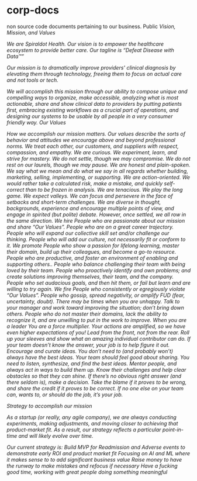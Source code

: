 # corp-docs
non source code documents pertaining to our business. Public
<em>Vision, Mission, and Values<em>

We are Spiraldot Health. Our vision is to empower the healthcare ecosystem to provide better care. Our tagline is “Defeat Disease with Data™”

Our mission is to dramatically improve providers' clinical diagnosis by elevating them through technology, freeing them to focus on actual care and not tools or tech.

We will accomplish this mission through our ability to compose unique and compelling ways to organize, make accessible, analyzing what is most actionable, share and show clinical data to providers by putting patients first, embracing existing workflows as a crucial part of operations, and designing our systems to be usable by all people in a very consumer friendly way. 
Our Values

How we accomplish our mission matters. Our values describe the sorts of behavior and attitudes we encourage above and beyond professional norms.
We treat each other, our customers, and suppliers with respect, compassion, and empathy.
We are curious. We experiment, learn, and strive for mastery. We do not settle, though we may compromise. We do not rest on our laurels, though we may pause.
We are honest and plain-spoken. We say what we mean and do what we say in all regards whether building, marketing, selling, implementing, or supporting.
We are action-oriented. We would rather take a calculated risk, make a mistake, and quickly self-correct than to be frozen in analysis.
We are tenacious. We play the long game. We expect valleys. We can focus and persevere in the face of setbacks and short-term challenges.
We are diverse in thought, backgrounds, experience and encourage multiple points of view, and engage in spirited (but polite) debate. However, once settled, we all row in the same direction.
We hire
People who are passionate about our mission and share “Our Values”.
People who are on a great career trajectory.
People who will expand our collective skill set and/or challenge our thinking.
People who will add our culture, not necessarily fit or conform to it.
We promote
People who show a passion for lifelong learning, master their domain, build up their colleagues, and become a go-to resource.
People who are productive, and foster an environment of enabling and supporting others..
People who balance challenging their team with being loved by their team.
People who proactively identify and own problems; and create solutions improving themselves, their team, and the company.
People who set audacious goals, and then hit them, or fail but learn and are willing to try again.
We fire
People who consistently or egregiously violate “Our Values”.
People who gossip, spread negativity, or amplify FUD (fear, uncertainty, doubt). There may be times when you are unhappy. Talk to your manager and work toward improving the situation; don’t bring down others.
People who do not master their domains, lack the ability to recognize it, and are unwilling to put in the work to improve.
When you are a leader
You are a force multiplier. Your actions are amplified, so we have even higher expectations of you!
Lead from the front, not from the rear. Roll up your sleeves and show what an amazing individual contributor can do. If your team doesn’t know the answer, your job is to help figure it out.
Encourage and curate ideas. You don’t need to (and probably won’t) always have the best ideas. Your team should feel good about sharing. You need to listen, synthesize, and find the best ideas.
Mentor people, and always act in ways to build them up. Know their challenges and help clear obstacles so that they can shine.
If there’s no obvious right answer (and there seldom is), make a decision. Take the blame if it proves to be wrong, and share the credit if it proves to be correct.
If no one else on your team can, wants to, or should do the job, it’s your job.

Strategy to accomplish our mission

As a startup (or really, any agile company), we are always conducting experiments, making adjustments, and moving closer to achieving that product-market fit. As a result, our strategy reflects a particular point-in-time and will likely evolve over time.

Our current strategy is:
Build MVP for Readmission and Adverse events to demonstrate early ROI and product market fit
Focusing on AI and ML where it makes sense to to add significant business value
Raise money to have the runway to make mistakes and refocus if necessary 
Have a fucking good time, working with great people doing something meaningful
